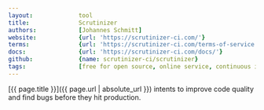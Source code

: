 ```yaml
---
layout:             tool
title:              Scrutinizer
authors:            [Johannes Schmitt]
website:            {url: 'https://scrutinizer-ci.com/'}
terms:              {url: 'https://scrutinizer-ci.com/terms-of-service', label: 'Terms Of Service'}
docs:               {url: 'https://scrutinizer-ci.com/docs/'}
github:             {name: scrutinizer-ci/scrutinizer}
tags:               [free for open source, online service, continuous integration]
---
```


[{{ page.title }}]({{ page.url | absolute_url }}) intents to improve code quality
and find bugs before they hit production.

<!--more--> 
